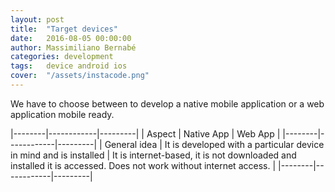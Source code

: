 ```yaml
---
layout: post
title:  "Target devices"
date:   2016-08-05 00:00:00
author: Massimiliano Bernabé
categories: development
tags:	device android ios
cover:  "/assets/instacode.png"
---
```


We have to choose between to develop a native mobile application or a web application mobile ready.


|--------|------------|---------|
| Aspect | Native App | Web App |
|--------|------------|---------|
| General idea | It is developed with a particular device in mind and is installed | It is internet-based, it is not downloaded and installed it is accessed. Does not work without internet access.  |
|--------|------------|---------|

